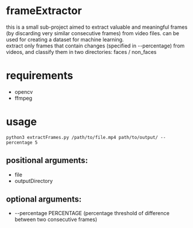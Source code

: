 # frameExtractor
this is a small sub-project aimed to extract valuable and meaningful frames (by discarding very similar consecutive frames) from video files.
can be used for creating a dataset for machine learning. </br>
extract only frames that contain changes (specified in --percentage) from videos, and classify them in two directories: faces / non_faces

# requirements
* opencv
* ffmpeg

# usage
`python3 extractFrames.py /path/to/file.mp4 path/to/output/ --percentage 5`

## positional arguments:
 * file
 * outputDirectory

## optional arguments:
 * --percentage PERCENTAGE (percentage threshold of difference between two
                           consecutive frames)
